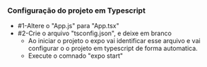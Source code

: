 ### Configuração do projeto em Typescript
- #1-Altere o "App.js" para "App.tsx"
- #2-Crie o arquivo "tsconfig.json", e deixe em branco
  - Ao iniciar o projeto o expo vai identificar esse arquivo e vai configurar o 
  o projeto em typescript de forma automatica.
  - Execute o comnado "expo start"
